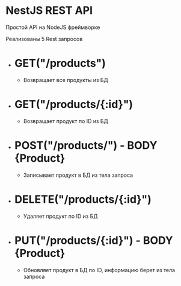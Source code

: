 # NestJS REST API

Простой API на NodeJS фреймворке

Реализованы 5 Rest запросов

* # GET("/products")
    *  Возвращает все продукты из БД
* # GET("/products/{:id}")
    *  Возвращает продукт по ID из БД
* # POST("/products/") - BODY {Product}
    *  Записывает продукт в БД из тела запроса
* # DELETE("/products/{:id}")
    *  Удаляет продукт по ID из БД
* # PUT("/products/{:id}") - BODY {Product}
    *  Обновляет продукт в БД по ID, информацию берет из тела запроса
